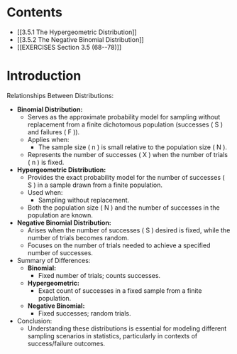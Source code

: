 # Contents
- [[3.5.1 The Hypergeometric Distribution]]
- [[3.5.2 The Negative Binomial Distribution]]
- [[EXERCISES Section 3.5 (68--78)]]
# Introduction
Relationships Between Distributions:
- **Binomial Distribution:**
	- Serves as the approximate probability model for sampling without replacement from a finite dichotomous population (successes \( S \) and failures \( F \)).
    - Applies when:
		- The sample size \( n \) is small relative to the population size \( N \).
    - Represents the number of successes \( X \) when the number of trials \( n \) is fixed.
- **Hypergeometric Distribution:**
    - Provides the exact probability model for the number of successes \( S \) in a sample drawn from a finite population.
    - Used when:
		- Sampling without replacement.
	- Both the population size \( N \) and the number of successes in the population are known.
- **Negative Binomial Distribution:**
    - Arises when the number of successes \( S \) desired is fixed, while the number of trials becomes random.
    - Focuses on the number of trials needed to achieve a specified number of successes.
- Summary of Differences:
	- **Binomial:**
	    - Fixed number of trials; counts successes.
	- **Hypergeometric:**
	    - Exact count of successes in a fixed sample from a finite population.
	- **Negative Binomial:**
	    - Fixed successes; random trials.
- Conclusion:
	- Understanding these distributions is essential for modeling different sampling scenarios in statistics, particularly in contexts of success/failure outcomes.
